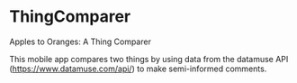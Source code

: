 # ThingComparer

Apples to Oranges: A Thing Comparer

This mobile app compares two things by using data from the datamuse API (https://www.datamuse.com/api/) to make semi-informed comments.
